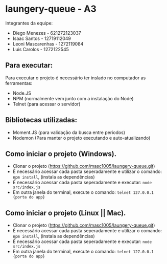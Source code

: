 # laungery-queue - A3

Integrantes da equipe:
- Diego Menezes - 621272123037
- Isaac Santos - 12719112049
- Leoni Mascarenhas - 1272119084
- Luis Carolos - 1272122545

## Para executar:
Para executar o projeto é necessário ter inslado no computador as ferramentas:
- Node.JS
- NPM (normalmente vem junto com a instalação do Node)
- Telnet (para acessar o servidor)

## Bibliotecas utilizadas:
- Moment.JS (para validação da busca entre periodos)
- Nodemon (Para manter o projeto executando e auto-atualizando)

## Como iniciar o projeto (Windows).
- Clonar o projeto (https://github.com/masc1005/laungery-queue.git)
- É necessário acessar cada pasta seperadamente e utilizar o comando: `npm install`, (instala as dependências)
- É necessário acessar cada pasta seperadamente e executar: `node src/index.js`
- Em outra janela do terminal, execute o comando: `telnet 127.0.0.1 {porta do app}`

## Como iniciar o projeto (Linux || Mac).
- Clonar o projeto (https://github.com/masc1005/laungery-queue.git)
- É necessário acessar cada pasta seperadamente e utilizar o comando: `npm install`, (instala as dependências)
- É necessário acessar cada pasta seperadamente e executar: `node src/index.js`
- Em outra janela do terminal, execute o comando: `telnet 127.0.0.1 {porta do app}`
